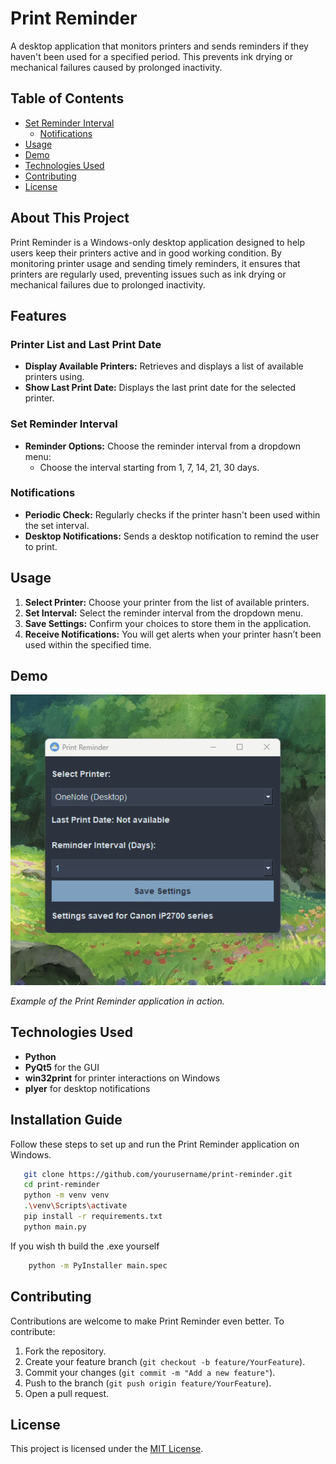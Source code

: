 # Print Reminder

A desktop application that monitors printers and sends reminders if they haven't been used for a specified period. This prevents ink drying or mechanical failures caused by prolonged inactivity.

## Table of Contents
- [Set Reminder Interval](#set-reminder-interval)
  - [Notifications](#notifications)
- [Usage](#usage)
- [Demo](#demo)
- [Technologies Used](#technologies-used)
- [Contributing](#contributing)
- [License](#license)

## About This Project

Print Reminder is a Windows-only desktop application designed to help users keep their printers active and in good working condition. By monitoring printer usage and sending timely reminders, it ensures that printers are regularly used, preventing issues such as ink drying or mechanical failures due to prolonged inactivity.

## Features

### Printer List and Last Print Date

- **Display Available Printers:** Retrieves and displays a list of available printers using.
- **Show Last Print Date:** Displays the last print date for the selected printer.

### Set Reminder Interval

- **Reminder Options:** Choose the reminder interval from a dropdown menu:
  - Choose the interval starting from 1, 7, 14, 21, 30 days.

### Notifications

- **Periodic Check:** Regularly checks if the printer hasn't been used within the set interval.
- **Desktop Notifications:** Sends a desktop notification to remind the user to print.

## Usage

1. **Select Printer:** Choose your printer from the list of available printers.
2. **Set Interval:** Select the reminder interval from the dropdown menu.
3. **Save Settings:** Confirm your choices to store them in the application.
4. **Receive Notifications:** You will get alerts when your printer hasn’t been used within the specified time.

## Demo

![Print Reminder Demo](https://github.com/ismailariyan/print-reminder/blob/832e68c681b391eb15edcd83ba014c0090dd3d1e/resources/demo.gif)

*Example of the Print Reminder application in action.*
## Technologies Used

- **Python**
- **PyQt5** for the GUI
- **win32print** for printer interactions on Windows
- **plyer** for desktop notifications

## Installation Guide

Follow these steps to set up and run the Print Reminder application on Windows.
```bash
   git clone https://github.com/yourusername/print-reminder.git
   cd print-reminder
   python -m venv venv
   .\venv\Scripts\activate
   pip install -r requirements.txt
   python main.py   
```
If you wish th build the .exe yourself
```bash
    python -m PyInstaller main.spec
```
## Contributing

Contributions are welcome to make Print Reminder even better. To contribute:
1. Fork the repository.
2. Create your feature branch (`git checkout -b feature/YourFeature`).
3. Commit your changes (`git commit -m "Add a new feature"`).
4. Push to the branch (`git push origin feature/YourFeature`).
5. Open a pull request.

## License

This project is licensed under the [MIT License](LICENSE).
